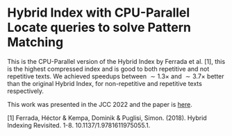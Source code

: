 # Hybrid Index with CPU-Parallel Locate queries to solve Pattern Matching

This is the CPU-Parallel version of the Hybrid Index by Ferrada et al. [1], this is the highest compressed index and is good to both repetitive and not repetitive texts. We achieved speedups between $\sim 1.3 \times$ and $\sim 3.7 \times$ better than the original Hybrid Index, for non-repetitive and repetitive texts respectively.

This work was presented in the JCC 2022 and the paper is [here](https://ieeexplore.ieee.org/document/10000377/).


[1] Ferrada, Héctor & Kempa, Dominik & Puglisi, Simon. (2018). Hybrid Indexing Revisited. 1-8. 10.1137/1.9781611975055.1. 
